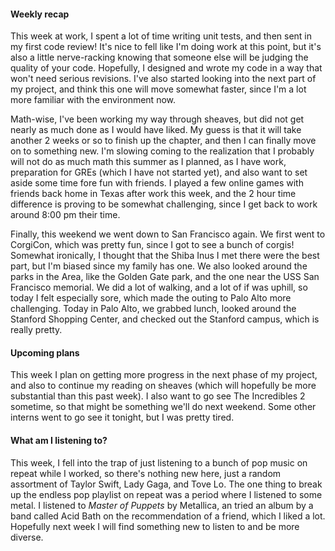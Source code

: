 #### Weekly recap

This week at work, I spent a lot of time writing unit tests, and then sent in
my first code review! It's nice to fell like I'm doing work at this point,
but it's also a little nerve-racking knowing that someone else will be
judging the quality of your code. Hopefully, I designed and wrote my code
in a way that won't need serious revisions. I've also started looking into
the next part of my project, and think this one will move somewhat faster, since
I'm a lot more familiar with the environment now.

Math-wise, I've been working my way through sheaves, but did not get nearly
as much done as I would have liked. My guess is that it will take another 2
weeks or so to finish up the chapter, and then I can finally move on to
something new. I'm slowing coming to the realization that I probably will
not do as much math this summer as I planned, as I have work, preparation
for GREs (which I have not started yet), and also want to set aside some
time fore fun with friends. I played a few online games with friends back home
in Texas after work this week, and the 2 hour time difference is proving to
be somewhat challenging, since I get back to work around 8:00 pm their time.

Finally, this weekend we went down to San Francisco again. We first went to
CorgiCon, which was pretty fun, since I got to see a bunch of corgis! Somewhat
ironically, I thought that the Shiba Inus I met there were the best part, but
I'm biased since my family has one. We also looked around the parks in the
Area, like the Golden Gate park, and the one near the USS San Francisco
memorial. We did a lot of walking, and a lot of if was uphill, so today I
felt especially sore, which made the outing to Palo Alto more challenging.
Today in Palo Alto, we grabbed lunch, looked around the Stanford Shopping
Center, and checked out the Stanford campus, which is really pretty.


#### Upcoming plans

This week I plan on getting more progress in the next phase
of my project, and also to continue my reading on sheaves (which will
hopefully be more substantial than this past week). I also want to go
see The Incredibles 2 sometime, so that might be something we'll do next
weekend. Some other interns went to go see it tonight, but I was pretty tired.

#### What am I listening to?

This week, I fell into the trap of just listening to a bunch of pop music
on repeat while I worked, so there's nothing new here, just a random
assortment of Taylor Swift, Lady Gaga, and Tove Lo. The one thing to break up
the endless pop playlist on repeat was a period where I listened to some metal.
I listened to *Master of Puppets* by Metallica, an tried an album by a band
called Acid Bath on the recommendation of a friend, which I liked a lot.
Hopefully next week I will find something new to listen to and be more diverse.
